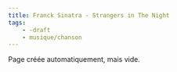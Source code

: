 ```yaml
---
title: Franck Sinatra - Strangers in The Night
tags:
    - -draft
    - musique/chanson
---
```


Page créée automatiquement, mais vide.
